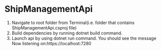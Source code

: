 # ShipManagementApi
1. Navigate to root folder from Terminal(i.e. folder that contains ShipManagementApi.csproj file)
2. Build dependencies by running dotnet build command.
2. Launch api by using dotnet run command. You should see the message Now listening on:https://localhost:7280
